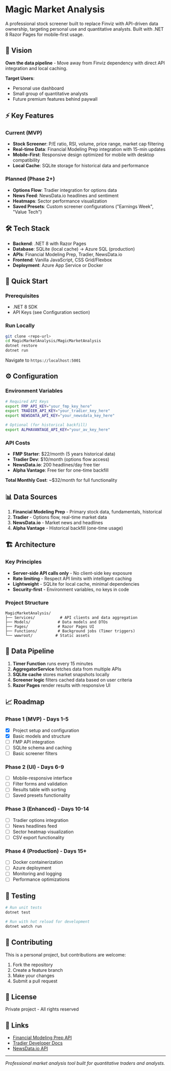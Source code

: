 # Magic Market Analysis

A professional stock screener built to replace Finviz with API-driven data ownership, targeting personal use and quantitative analysts. Built with .NET 8 Razor Pages for mobile-first usage.

## 🎯 Vision

**Own the data pipeline** - Move away from Finviz dependency with direct API integration and local caching.

**Target Users**: 
- Personal use dashboard
- Small group of quantitative analysts
- Future premium features behind paywall

## ⚡ Key Features

### Current (MVP)
- **Stock Screener**: P/E ratio, RSI, volume, price range, market cap filtering
- **Real-time Data**: Financial Modeling Prep integration with 15-min updates
- **Mobile-First**: Responsive design optimized for mobile with desktop compatibility
- **Local Cache**: SQLite storage for historical data and performance

### Planned (Phase 2+)
- **Options Flow**: Tradier integration for options data
- **News Feed**: NewsData.io headlines and sentiment
- **Heatmaps**: Sector performance visualization
- **Saved Presets**: Custom screener configurations ("Earnings Week", "Value Tech")

## 🛠 Tech Stack

- **Backend**: .NET 8 with Razor Pages
- **Database**: SQLite (local cache) → Azure SQL (production)
- **APIs**: Financial Modeling Prep, Tradier, NewsData.io
- **Frontend**: Vanilla JavaScript, CSS Grid/Flexbox
- **Deployment**: Azure App Service or Docker

## 🚀 Quick Start

### Prerequisites
- .NET 8 SDK
- API Keys (see Configuration section)

### Run Locally
```bash
git clone <repo-url>
cd MagicMarketAnalysis/MagicMarketAnalysis
dotnet restore
dotnet run
```

Navigate to `https://localhost:5001`

## ⚙️ Configuration

### Environment Variables
```bash
# Required API Keys
export FMP_API_KEY="your_fmp_key_here"
export TRADIER_API_KEY="your_tradier_key_here" 
export NEWSDATA_API_KEY="your_newsdata_key_here"

# Optional (for historical backfill)
export ALPHAVANTAGE_API_KEY="your_av_key_here"
```

### API Costs
- **FMP Starter**: $22/month (5 years historical data)
- **Tradier Dev**: $10/month (options flow access)
- **NewsData.io**: 200 headlines/day free tier
- **Alpha Vantage**: Free tier for one-time backfill

**Total Monthly Cost**: ~$32/month for full functionality

## 📊 Data Sources

1. **Financial Modeling Prep** - Primary stock data, fundamentals, historical
2. **Tradier** - Options flow, real-time market data
3. **NewsData.io** - Market news and headlines
4. **Alpha Vantage** - Historical backfill (one-time usage)

## 🏗 Architecture

### Key Principles
- **Server-side API calls only** - No client-side key exposure
- **Rate limiting** - Respect API limits with intelligent caching
- **Lightweight** - SQLite for local cache, minimal dependencies
- **Security-first** - Environment variables, no keys in code

### Project Structure
```
MagicMarketAnalysis/
├── Services/           # API clients and data aggregation
├── Models/            # Data models and DTOs
├── Pages/             # Razor Pages UI
├── Functions/         # Background jobs (Timer triggers)
└── wwwroot/          # Static assets
```

## 🔄 Data Pipeline

1. **Timer Function** runs every 15 minutes
2. **AggregatorService** fetches data from multiple APIs
3. **SQLite cache** stores market snapshots locally
4. **Screener logic** filters cached data based on user criteria
5. **Razor Pages** render results with responsive UI

## 📈 Roadmap

### Phase 1 (MVP) - Days 1-5
- [x] Project setup and configuration
- [x] Basic models and structure
- [ ] FMP API integration
- [ ] SQLite schema and caching
- [ ] Basic screener filters

### Phase 2 (UI) - Days 6-9
- [ ] Mobile-responsive interface
- [ ] Filter forms and validation
- [ ] Results table with sorting
- [ ] Saved presets functionality

### Phase 3 (Enhanced) - Days 10-14
- [ ] Tradier options integration
- [ ] News headlines feed
- [ ] Sector heatmap visualization
- [ ] CSV export functionality

### Phase 4 (Production) - Days 15+
- [ ] Docker containerization
- [ ] Azure deployment
- [ ] Monitoring and logging
- [ ] Performance optimizations

## 🧪 Testing

```bash
# Run unit tests
dotnet test

# Run with hot reload for development
dotnet watch run
```

## 📝 Contributing

This is a personal project, but contributions are welcome:

1. Fork the repository
2. Create a feature branch
3. Make your changes
4. Submit a pull request

## 📄 License

Private project - All rights reserved

## 🔗 Links

- [Financial Modeling Prep API](https://financialmodelingprep.com/developer/docs)
- [Tradier Developer Docs](https://developer.tradier.com)
- [NewsData.io API](https://newsdata.io/docs)

---

*Professional market analysis tool built for quantitative traders and analysts.*